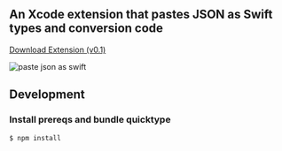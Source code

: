 ## An Xcode extension that pastes JSON as Swift types and conversion code

[Download Extension (v0.1)](https://github.com/quicktype/quicktype-xcode/releases/download/v0.1/quicktype.zip)

![paste json as swift](https://user-images.githubusercontent.com/108197/34314287-e39f9234-e726-11e7-8758-6c4401bf8f6a.gif)

## Development

### Install prereqs and bundle quicktype

```bash
$ npm install
```
